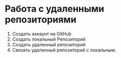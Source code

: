 # **Работа с удаленными репозиториями** # 
1. Создать аккаунт на GitHub
2. Создать локальный Репозиторий 
3. Создать удаленный репозиторий 
4. Связать удаленный репозиторий с локальным.